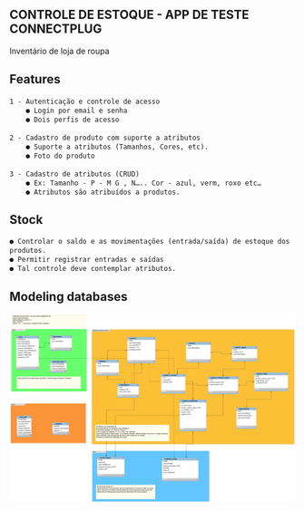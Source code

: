 
## CONTROLE DE ESTOQUE - APP DE TESTE CONNECTPLUG

Inventário de loja de roupa

## Features
    1 - Autenticação e controle de acesso
        ● Login por email e senha
        ● Dois perfis de acesso

    2 - Cadastro de produto com suporte a atributos
        ● Suporte a atributos (Tamanhos, Cores, etc).
        ● Foto do produto

    3 - Cadastro de atributos (CRUD)
        ● Ex: Tamanho - P - M G , N….. Cor - azul, verm, roxo etc…
        ● Atributos são atribuídos a produtos.

## Stock
    ● Controlar o saldo e as movimentações (entrada/saída) de estoque dos produtos.
    ● Permitir registrar entradas e saídas
    ● Tal controle deve contemplar atributos.

## Modeling databases
![Screenshot](/public/images/modelo_inventario_loja_de_roupa_connectplug.png)


